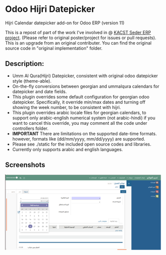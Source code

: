 # Odoo Hijri Datepicker
Hijri Calendar datepicker add-on for Odoo ERP (version 11)

This is a repost of part of the work I've involved in @ [KACST Seder ERP project](https://github.com/SederERP/SederERP). (Please refer to original poster/project for issues or pull requests). This is an upgrade from an original contributer. You can find the original source code in "original implementation" folder.


## Description:
- Umm Al Qura(Hijri) Datepicker, consistent with original odoo datepicker style (theme-able).
- On-the-fly conversions between georgian and ummalqura calendars for datepicker and date fields.
- This plugin overrides some default configuration for georgian odoo datepicker. Specifically, it override min/max dates and turning off showing the week number, to be consistent with hijri.
- This plugin overrides arabic locale files for georgian calendars, to support only arabic-english numerical system (not arabic-hindi) if you want to cancel this override, you may comment all the code under controllers folder.
- **IMPORTANT** There are limitations on the supported date-time formats. however, formats like (dd/mm/yyyy, mm/dd/yyyy) are supported.
- Please see  ./static for the included open source codes and libraries.
- Currently only supports arabic and english languages.


## Screenshots

![Screenshot](screenshots/ar1.png)
